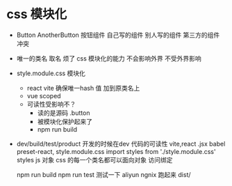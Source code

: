 # css 模块化
- Button AnotherButton 按钮组件
    自己写的组件
    别人写的组件
    第三方的组件
    冲突
- 唯一的类名
    取名  烦了
    css 模块化的能力 
    不会影响外界
    不受外界影响
- style.module.css 模块化
    - react  vite 
        确保唯一hash 值 加到原类名上 
    - vue scoped 
    - 可读性受影响不？
        - 读的是源码 .button
        - 被模块化保护起来了 
        -  npm run build
- dev/build/test/product
    开发的时候在dev 代码的可读性
    vite,react .jsx  babel preset-react,
    style.module.css 
    import styles from './style.module.css'
    styles js 对象 css 的每一个类名都可以面向对象
    访问绑定

    npm run build 
    npm run test 测试一下 
    aliyun ngnix 跑起来 dist/